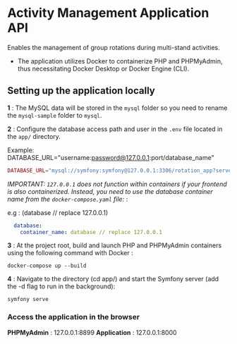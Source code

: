 # Activity Management Application API

Enables the management of group rotations during multi-stand activities.

- The application utilizes Docker to containerize PHP and PHPMyAdmin, thus necessitating Docker Desktop or Docker Engine (CLI).

## Setting up the application locally

__1__ : The MySQL data will be stored in the `mysql` folder so you need to rename the `mysql-sample` folder to `mysql`.
  
__2__ : Configure the database access path and user in the  `.env` file located in the `app/` directory.

Example:
DATABASE_URL="username:password@127.0.0.1:port/database_name"

```php
DATABASE_URL="mysql://symfony:symfony@127.0.0.1:3306/rotation_app?serverVersion=8.0.32&charset=utf8mb4"
```

_IMPORTANT: `127.0.0.1` does not function within containers if your frontend is also containerized. Instead, you need to use the database container name from the `docker-compose.yaml` file:_ :

e.g : (database // replace 127.0.0.1)

```yaml
  database:
    container_name: database // replace 127.0.0.1
```

__3__ : At the project root, build and launch PHP and PHPMyAdmin containers using the following command with Docker :

```shell
docker-compose up --build
```

__4__ : Navigate to the directory (cd app/) and start the Symfony server (add the -d flag to run in the background):

```shell
symfony serve
```

### Access the application in the browser

__PHPMyAdmin__ : 127.0.0.1:8899
__Application__ : 127.0.0.1:8000
